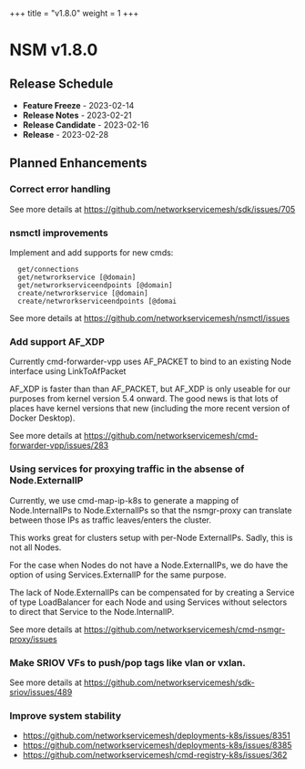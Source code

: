 +++
title = "v1.8.0"
weight = 1
+++

# NSM v1.8.0

## Release Schedule


- **Feature Freeze** -  2023-02-14
- **Release Notes** -  2023-02-21
- **Release Candidate** -  2023-02-16
- **Release** -  2023-02-28


## Planned Enhancements


### Correct error handling

See more details at https://github.com/networkservicemesh/sdk/issues/705

### nsmctl improvements

Implement and add supports for new cmds:

```
  get/connections
  get/netwrorkservice [@domain]
  get/netwrorkserviceendpoints [@domain]
  create/netwrorkservice [@domain]
  create/netwrorkserviceendpoints [@domai
```

See more details at https://github.com/networkservicemesh/nsmctl/issues

### Add support AF_XDP


Currently cmd-forwarder-vpp uses AF_PACKET to bind to an existing Node interface using LinkToAfPacket

AF_XDP is faster than than AF_PACKET, but AF_XDP is only useable for our purposes from kernel version 5.4 onward. The good news is that lots of places have kernel versions that new (including the more recent version of Docker Desktop).


See more details at https://github.com/networkservicemesh/cmd-forwarder-vpp/issues/283

### Using services for proxying traffic in the absense of Node.ExternalIP

Currently, we use cmd-map-ip-k8s to generate a mapping of Node.InternalIPs to Node.ExternalIPs so that the nsmgr-proxy can translate between those IPs as traffic leaves/enters the cluster.

This works great for clusters setup with per-Node ExternalIPs. Sadly, this is not all Nodes.

For the case when Nodes do not have a Node.ExternalIPs, we do have the option of using Services.ExternalIP for the same purpose.

The lack of Node.ExternalIPs can be compensated for by creating a Service of type LoadBalancer for each Node and using Services without selectors to direct that Service to the Node.InternalIP.

See more details at https://github.com/networkservicemesh/cmd-nsmgr-proxy/issues

### Make SRIOV VFs to push/pop tags like vlan or vxlan. 

See more details at https://github.com/networkservicemesh/sdk-sriov/issues/489

### Improve system stability
 
- https://github.com/networkservicemesh/deployments-k8s/issues/8351
- https://github.com/networkservicemesh/deployments-k8s/issues/8385
- https://github.com/networkservicemesh/cmd-registry-k8s/issues/362
